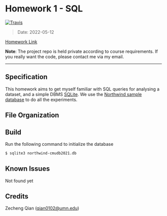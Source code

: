 # Homework 1 - SQL

[![Travis](https://img.shields.io/badge/language-C++-green.svg)]()

>   Date: 2022-05-12

[Homework Link](https://github.com/Aden-Q/CMU-15-445/tree/main/homeworks/hw1)

**Note**: The project repo is held private according to course requirements. If you really want the code, please contact me via my email.

----

## Specification

This homework aims to get myself familiar with SQL queries for analysing a dataset, and a simple DBMS [SQLite](https://www.sqlite.org/). We use the [Northwind sample database](https://github.com/jpwhite3/northwind-SQLite3) to do all the experiments.

## File Organization



## Build

Run the following command to initialize the database

```bash
$ sqlite3 northwind-cmudb2021.db
```







## Known Issues

Not found yet

## Credits

Zecheng Qian (qian0102@umn.edu)
